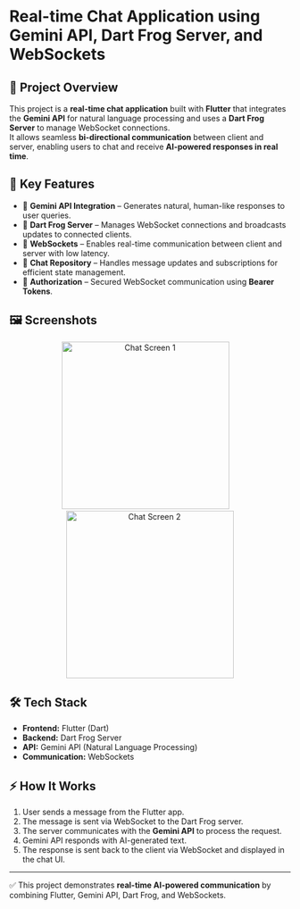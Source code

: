 # Real-time Chat Application using Gemini API, Dart Frog Server, and WebSockets

## 📌 Project Overview
This project is a **real-time chat application** built with **Flutter** that integrates the **Gemini API** for natural language processing and uses a **Dart Frog Server** to manage WebSocket connections.  
It allows seamless **bi-directional communication** between client and server, enabling users to chat and receive **AI-powered responses in real time**.

## 🚀 Key Features
- 🔹 **Gemini API Integration** – Generates natural, human-like responses to user queries.  
- 🔹 **Dart Frog Server** – Manages WebSocket connections and broadcasts updates to connected clients.  
- 🔹 **WebSockets** – Enables real-time communication between client and server with low latency.  
- 🔹 **Chat Repository** – Handles message updates and subscriptions for efficient state management.  
- 🔹 **Authorization** – Secured WebSocket communication using **Bearer Tokens**.  

## 🖼️ Screenshots
<p align="center">
  <img src="https://github.com/user-attachments/assets/f66d986a-8916-4fb1-96bd-e27799dc1526" width="300" alt="Chat Screen 1"/>
  &nbsp;&nbsp;&nbsp;
  <img src="https://github.com/user-attachments/assets/9bb3e8e0-76d7-4adf-b34b-8e374f5cacf6" width="300" alt="Chat Screen 2"/>
</p>

## 🛠️ Tech Stack
- **Frontend:** Flutter (Dart)  
- **Backend:** Dart Frog Server  
- **API:** Gemini API (Natural Language Processing)  
- **Communication:** WebSockets  

## ⚡ How It Works
1. User sends a message from the Flutter app.  
2. The message is sent via WebSocket to the Dart Frog server.  
3. The server communicates with the **Gemini API** to process the request.  
4. Gemini API responds with AI-generated text.  
5. The response is sent back to the client via WebSocket and displayed in the chat UI.  

---

✅ This project demonstrates **real-time AI-powered communication** by combining Flutter, Gemini API, Dart Frog, and WebSockets.  
